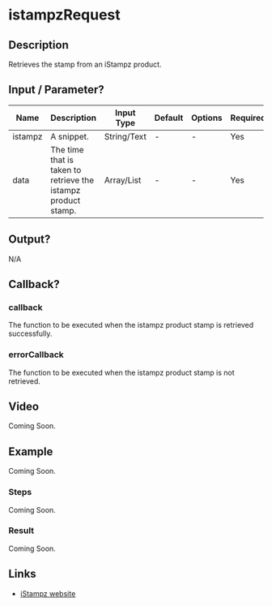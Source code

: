 # istampzRequest

## Description

Retrieves the stamp from an iStampz product.

## Input / Parameter?

| Name | Description | Input Type | Default | Options | Required |
| ------ | ------ | ------ | ------ | ------ | ------ |
| istampz | A snippet. | String/Text | - | - | Yes |
| data | The time that is taken to retrieve the istampz product stamp. | Array/List | - | - | Yes |

<!-- | callback | Functions to carry out after the stamp is retrieved successfully. | functionList | - | - | Yes | -->
<!-- | errorCallback | Functions to handle errors that arise while trying to retrieve the stamp. | functionList | Yes | -->

## Output?

N/A

## Callback?

### callback

The function to be executed when the istampz product stamp is retrieved successfully.

### errorCallback

The function to be executed when the istampz product stamp is not retrieved.

## Video

Coming Soon.

<!-- Format: [![Video]({image-path})]({url-link}) -->

## Example

Coming Soon.

<!-- Share a scenario, like a user requirements. -->

### Steps

Coming Soon.

<!-- Show the steps and share some screenshots.

1. .....

Format: ![]({image-path}) -->

### Result

Coming Soon.

<!-- Explain the output.

Format: ![]({image-path}) -->

## Links

* [iStampz website](http://istampz.com)